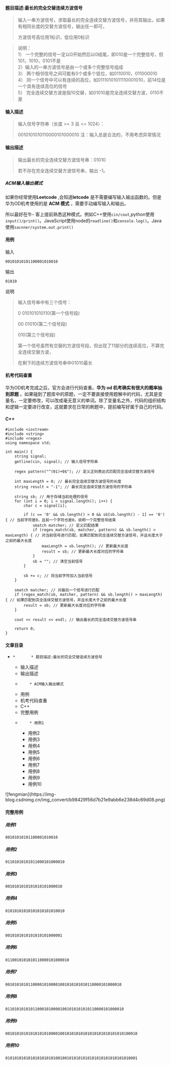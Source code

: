 #### 题目描述:最长的完全交替连续方波信号

> 输入一串方波信号，求取最长的完全连续交替方波信号，并将其输出，如果有相同长度的交替方波信号，输出任一即可，
>
> 方波信号高位用1标识，低位用0标识

> 说明：  
>  1） 一个完整的信号一定以0开始然后以0结尾，即010是一个完整信号，但101，1010，0101不是  
>  2）输入的一串方波信号是由一个或多个完整信号组成  
>  3） 两个相邻信号之间可能有0个或多个低位，如0110010，011000010  
>  4） 同一个信号中可以有连续的高位，如01110101011110001010，前14位是一个具有连续高位的信号  
>  5） 完全连续交替方波是指10交替，如01010是完全连续交替方波，0110不是

#### 输入描述

> 输入信号字符串（长度 >= 3 且 <= 1024）：
>
> 0010101010110000101000010 注：输入总是合法的，不用考虑异常情况

#### 输出描述

> 输出最长的完全连续交替方波信号串：01010
>
> 若不存在完全连续交替方波信号串，输出 -1。

##### ACM输入输出模式

如果你经常使用**Leetcode** ,会知道**letcode** 是不需要编写输入输出函数的。但是华为OD机考使用的是 **ACM 模式**
，需要手动编写输入和输出。

所以最好在牛-
客上提前熟悉这种模式。例如C++使用`cin/cout`,python使用`input()/print()`。JavaScript使用node的`readline()`和`console.log()`。Java
使用`sacnner/system.out.print()`

#### 用例

输入

    
    
    00101010101100001010010
    

输出

    
    
    01010
    

说明

> 输入信号串中有三个信号：
>
> 0 010101010110(第一个信号段)
>
> 00 01010(第二个信号段)
>
> 010(第三个信号段)
>
> 第一个信号虽然有交替的方波信号段，但出现了11部分的连续高位，不算完全连续交替方波，
>
> 在剩下的连续方波信号串中01010最长

#### 机考代码查重

华为OD机考完成之后，官方会进行代码查重。**华为 od 机考确实有很大的概率抽到原题**
。如果碰到了题库中的原题，一定不要直接使用题解中的代码，尤其是变量名，一定要修改，可以改成毫无意义的单词。除了变量名之外，代码的组织结构和逻辑一定要进行改变，这就要求在日常的刷题中，提前编写好属于自己的代码。

#### C++

    
    
    #include <iostream>
    #include <string>
    #include <regex>
    using namespace std;
    
    int main() {
        string signal;
        getline(cin, signal); // 输入信号字符串
    
        regex pattern("^(01)+0$"); // 定义正则表达式匹配完全连续交替方波信号
    
        int maxLength = 0; // 最长完全连续交替方波信号的长度
        string result = "-1"; // 最长完全连续交替方波信号的字符串
    
        string sb; // 用于存储当前处理的信号
        for (int i = 0; i < signal.length(); i++) {
            char c = signal[i];
    
            if (c == '0' && sb.length() > 0 && sb[sb.length() - 1] == '0') { // 当前字符是0，且前一个字符也是0，说明一个完整信号结束
                smatch matcher; // 定义匹配结果
                if (regex_match(sb, matcher, pattern) && sb.length() > maxLength) { // 对当前信号进行匹配，如果匹配到完全连续交替方波信号，并且长度大于之前的最大长度
                    maxLength = sb.length(); // 更新最大长度
                    result = sb; // 更新最大长度对应的字符串
                }
                sb = ""; // 清空当前信号
            }
    
            sb += c; // 将当前字符加入当前信号
        }
    
        smatch matcher; // 对最后一个信号进行匹配
        if (regex_match(sb, matcher, pattern) && sb.length() > maxLength) { // 如果匹配到完全连续交替方波信号，并且长度大于之前的最大长度
            result = sb; // 更新最大长度对应的字符串
        }
    
        cout << result << endl; // 输出最长的完全连续交替方波信号串
    
        return 0;
    }
    

#### 文章目录

  *     *       * 题目描述:最长的完全交替连续方波信号
      * 输入描述
      * 输出描述
      *         * ACM输入输出模式
      * 用例
      * 机考代码查重
      * C++
      * 完整用例
      *         * 用例1
        * 用例2
        * 用例3
        * 用例4
        * 用例5
        * 用例6
        * 用例7
        * 用例8
        * 用例9
        * 用例10

![fengmian](https://img-
blog.csdnimg.cn/img_convert/b98429f56d7b21e9abb6e238d4c69d08.png)

#### 完整用例

##### 用例1

    
    
    00101010101100001010010
    

##### 用例2

    
    
    01101010101011000101000010
    

##### 用例3

    
    
    0010101010101010101000010
    

##### 用例4

    
    
    01010101010101010101010010
    

##### 用例5

    
    
    0010101010101010101000001
    

##### 用例6

    
    
    0110010101010110000101000010
    

##### 用例7

    
    
    001010101011000010100001001010101010110000101000010
    

##### 用例8

    
    
    0110101010101100010100001001010101010110000101000010
    

##### 用例9

    
    
    0010101010101010101000010010101010101010101010101010100010
    

##### 用例10

    
    
    0101010101010101010101001001010101010101010101010101010001
    

